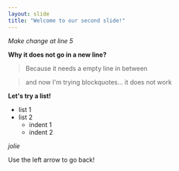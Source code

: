 ```yaml
---
layout: slide
title: "Welcome to our second slide!"
---
```


*Make change at line 5*

**Why it does not go in a new line?**

> Because it needs a empty line in between

> and now I'm trying blockquotes...
> it does not work

**Let's try a list!**
* list 1
* list 2
    * indent 1
    * indent 2

*jolie*

Use the left arrow to go back!
